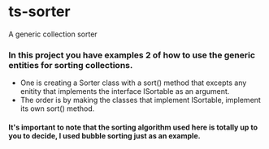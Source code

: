 # ts-sorter
A generic collection sorter 

### In this project you have examples 2 of how to use the generic entities for sorting collections. 
- One is creating a Sorter class with a sort() method that excepts any enitity that implements the interface ISortable as an argument.
- The order is by making the classes that implement ISortable, implement its own sort() method.

#### It's important to note that the sorting algorithm used here is totally up to you to decide, I used bubble sorting just as an example.
